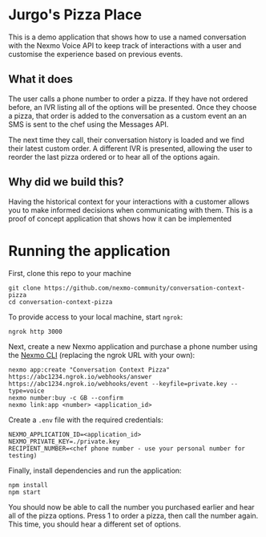 # Jurgo's Pizza Place

This is a demo application that shows how to use a named conversation with the Nexmo Voice API to keep track of interactions with a user and customise the experience based on previous events.

## What it does

The user calls a phone number to order a pizza. If they have not ordered before, an IVR listing all of the options will be presented. Once they choose a pizza, that order is added to the conversation as a custom event an an SMS is sent to the chef using the Messages API.

The next time they call, their conversation history is loaded and we find their latest custom order. A different IVR is presented, allowing the user to reorder the last pizza ordered or to hear all of the options again.

## Why did we build this?

Having the historical context for your interactions with a customer allows you to make informed decisions when communicating with them. This is a proof of concept application that shows how it can be implemented

# Running the application

First, clone this repo to your machine

```
git clone https://github.com/nexmo-community/conversation-context-pizza
cd conversation-context-pizza
```

To provide access to your local machine, start `ngrok`:

```
ngrok http 3000
```

Next, create a new Nexmo application and purchase a phone number using the [Nexmo CLI](https://github.com/nexmo/nexmo-cli) (replacing the ngrok URL with your own):

```
nexmo app:create "Conversation Context Pizza" https://abc1234.ngrok.io/webhooks/answer https://abc1234.ngrok.io/webhooks/event --keyfile=private.key --type=voice
nexmo number:buy -c GB --confirm
nexmo link:app <number> <application_id>
```

Create a `.env` file with the required credentials:

```
NEXMO_APPLICATION_ID=<application_id>
NEXMO_PRIVATE_KEY=./private.key
RECIPIENT_NUMBER=<chef phone number - use your personal number for testing)
```

Finally, install dependencies and run the application:

```
npm install
npm start
```

You should now be able to call the number you purchased earlier and hear all of the pizza options. Press 1 to order a pizza, then call the number again. This time, you should hear a different set of options.
